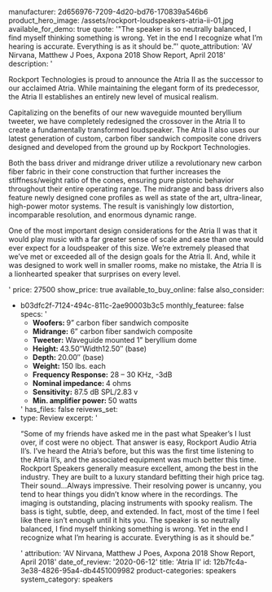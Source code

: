 manufacturer: 2d656976-7209-4d20-bd76-170839a546b6
product_hero_image: /assets/rockport-loudspeakers-atria-ii-01.jpg
available_for_demo: true
quote: '"The speaker is so neutrally balanced, I find myself thinking something is wrong. Yet in the end I recognize what I’m hearing is accurate. Everything is as it should be.”'
quote_attribution: 'AV Nirvana, Matthew J Poes, Axpona 2018 Show Report, April 2018'
description: '<p>Rockport Technologies is proud to announce the Atria II as the successor to our acclaimed Atria. While maintaining the elegant form of its predecessor, the Atria II establishes an entirely new level of musical realism.</p><p>Capitalizing on the benefits of our new waveguide mounted beryllium tweeter, we have completely redesigned the crossover in the Atria II to create a fundamentally transformed loudspeaker. The Atria II also uses our latest generation of custom, carbon fiber sandwich composite cone drivers designed and developed from the ground up by Rockport Technologies.</p><p>Both the bass driver and midrange driver utilize a revolutionary new carbon fiber fabric in their cone construction that further increases the stiffness/weight ratio of the cones, ensuring pure pistonic behavior throughout their entire operating range. The midrange and bass drivers also feature newly designed cone profiles as well as state of the art, ultra-linear, high-power motor systems. The result is vanishingly low distortion, incomparable resolution, and enormous dynamic range.</p><p>One of the most important design considerations for the Atria II was that it would play music with a far greater sense of scale and ease than one would ever expect for a loudspeaker of this size. We’re extremely pleased that we’ve met or exceeded all of the design goals for the Atria II. And, while it was designed to work well in smaller rooms, make no mistake, the Atria II is a lionhearted speaker that surprises on every level.</p>'
price: 27500
show_price: true
available_to_buy_online: false
also_consider:
  - b03dfc2f-7124-494c-811c-2ae90003b3c5
monthly_featuree: false
specs: '<ul><li><b>Woofers:&nbsp;</b>9” carbon fiber sandwich composite</li><li><b>Midrange:</b> 6” carbon fiber sandwich composite</li><li><b>Tweeter:</b> Waveguide mounted 1” beryllium dome</li><li><b>Height:&nbsp;</b>43.50″Width12.50″ (base)</li><li><b>Depth:&nbsp;</b>20.00″ (base)</li><li><b>Weight:&nbsp;</b>150 lbs. each</li><li><b>Frequency Response:</b> 28 – 30 KHz, -3dB</li><li><b>Nominal impedance:&nbsp;</b>4 ohms</li><li><b>Sensitivity:</b> 87.5 dB SPL/2.83 v</li><li><b>Min. amplifier power:&nbsp;</b>50 watts&nbsp;&nbsp;</li></ul>'
has_files: false
reivews_set:
  -
    type: Review
    excerpt: '<p>“Some of my friends have asked me in the past what Speaker’s I lust over, if cost were no object. That answer is easy, Rockport Audio Atria II’s. I’ve heard the Atria’s before, but this was the first time listening to the Atria II’s, and the associated equipment was much better this time. Rockport Speakers generally measure excellent, among the best in the industry. They are built to a luxury standard befitting their high price tag. Their sound…Always impressive. Their resolving power is uncanny, you tend to hear things you didn’t know where in the recordings. The imaging is outstanding, placing instruments with spooky realism. The bass is tight, subtle, deep, and extended. In fact, most of the time I feel like there isn’t enough until it hits you. The speaker is so neutrally balanced, I find myself thinking something is wrong. Yet in the end I recognize what I’m hearing is accurate. Everything is as it should be.”&nbsp;&nbsp;</p>'
    attribution: 'AV Nirvana, Matthew J Poes, Axpona 2018 Show Report, April 2018'
    date_of_review: '2020-06-12'
title: 'Atria II'
id: 12b7fc4a-3e38-4826-95a4-db4451009982
product-categories: speakers
system_category: speakers

